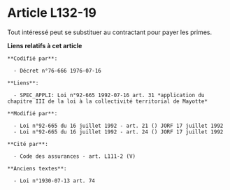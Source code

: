 # Article L132-19

Tout intéressé peut se substituer au contractant pour payer les primes.

**Liens relatifs à cet article**

	**Codifié par**:

	  - Décret n°76-666 1976-07-16

	**Liens**:

	  - SPEC_APPLI: Loi n°92-665 1992-07-16 art. 31 *application du chapitre III de la loi à la collectivité territorial de Mayotte*

	**Modifié par**:

	  - Loi n°92-665 du 16 juillet 1992 - art. 21 () JORF 17 juillet 1992
	  - Loi n°92-665 du 16 juillet 1992 - art. 24 () JORF 17 juillet 1992

	**Cité par**:

	  - Code des assurances - art. L111-2 (V)

	**Anciens textes**:

	  - Loi n°1930-07-13 art. 74
